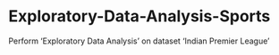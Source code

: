 # Exploratory-Data-Analysis-Sports
Perform ‘Exploratory Data Analysis’ on dataset ‘Indian Premier League’

